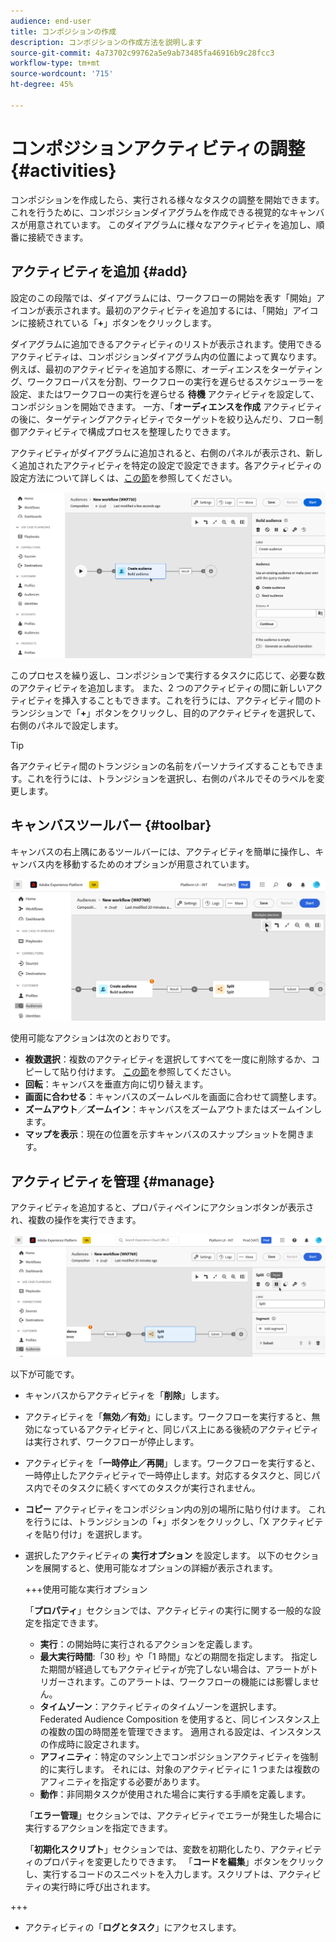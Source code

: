 ```yaml
---
audience: end-user
title: コンポジションの作成
description: コンポジションの作成方法を説明します
source-git-commit: 4a73702c99762a5e9ab73485fa46916b9c28fcc3
workflow-type: tm+mt
source-wordcount: '715'
ht-degree: 45%

---
```



# コンポジションアクティビティの調整 {#activities}

コンポジションを作成したら、実行される様々なタスクの調整を開始できます。 これを行うために、コンポジションダイアグラムを作成できる視覚的なキャンバスが用意されています。 このダイアグラムに様々なアクティビティを追加し、順番に接続できます。

## アクティビティを追加 {#add}

設定のこの段階では、ダイアグラムには、ワークフローの開始を表す「開始」アイコンが表示されます。最初のアクティビティを追加するには、「開始」アイコンに接続されている「**+**」ボタンをクリックします。

ダイアグラムに追加できるアクティビティのリストが表示されます。使用できるアクティビティは、コンポジションダイアグラム内の位置によって異なります。 例えば、最初のアクティビティを追加する際に、オーディエンスをターゲティング、ワークフローパスを分割、ワークフローの実行を遅らせるスケジューラーを設定、またはワークフローの実行を遅らせる **待機** アクティビティを設定して、コンポジションを開始できます。 一方、「**オーディエンスを作成** アクティビティの後に、ターゲティングアクティビティでターゲットを絞り込んだり、フロー制御アクティビティで構成プロセスを整理したりできます。

アクティビティがダイアグラムに追加されると、右側のパネルが表示され、新しく追加されたアクティビティを特定の設定で設定できます。各アクティビティの設定方法について詳しくは、[この節](activities/about-activities.md)を参照してください。

![](assets/composition-create-add.png)

このプロセスを繰り返し、コンポジションで実行するタスクに応じて、必要な数のアクティビティを追加します。 また、2 つのアクティビティの間に新しいアクティビティを挿入することもできます。これを行うには、アクティビティ間のトランジションで「**+**」ボタンをクリックし、目的のアクティビティを選択して、右側のパネルで設定します。

>[!TIP]
>
>各アクティビティ間のトランジションの名前をパーソナライズすることもできます。これを行うには、トランジションを選択し、右側のパネルでそのラベルを変更します。

## キャンバスツールバー {#toolbar}

キャンバスの右上隅にあるツールバーには、アクティビティを簡単に操作し、キャンバス内を移動するためのオプションが用意されています。

![](assets/canvas-toolbar.png)

使用可能なアクションは次のとおりです。

* **複数選択**：複数のアクティビティを選択してすべてを一度に削除するか、コピーして貼り付けます。 [この節](#copy)を参照してください。
* **回転**：キャンバスを垂直方向に切り替えます。
* **画面に合わせる**：キャンバスのズームレベルを画面に合わせて調整します。
* **ズームアウト**／**ズームイン**：キャンバスをズームアウトまたはズームインします。
* **マップを表示**：現在の位置を示すキャンバスのスナップショットを開きます。

## アクティビティを管理 {#manage}

アクティビティを追加すると、プロパティペインにアクションボタンが表示され、複数の操作を実行できます。

![](assets/activity-actions.png)

以下が可能です。

* キャンバスからアクティビティを「**削除**」します。
* アクティビティを「**無効／有効**」にします。ワークフローを実行すると、無効になっているアクティビティと、同じパス上にある後続のアクティビティは実行されず、ワークフローが停止します。
* アクティビティを「**一時停止／再開**」します。ワークフローを実行すると、一時停止したアクティビティで一時停止します。対応するタスクと、同じパス内でそのタスクに続くすべてのタスクが実行されません。
* **コピー** アクティビティをコンポジション内の別の場所に貼り付けます。 これを行うには、トランジションの「**+**」ボタンをクリックし、「X アクティビティを貼り付け」を選択します。<!-- cannot copy multiple activities ? cannot paste in another composition?-->
* 選択したアクティビティの **実行オプション** を設定します。 以下のセクションを展開すると、使用可能なオプションの詳細が表示されます。

  +++使用可能な実行オプション

  「**プロパティ**」セクションでは、アクティビティの実行に関する一般的な設定を指定できます。

   * **実行**：の開始時に実行されるアクションを定義します。
   * **最大実行時間**:「30 秒」や「1 時間」などの期間を指定します。 指定した期間が経過してもアクティビティが完了しない場合は、アラートがトリガーされます。このアラートは、ワークフローの機能には影響しません。
   * **タイムゾーン**：アクティビティのタイムゾーンを選択します。 Federated Audience Composition を使用すると、同じインスタンス上の複数の国の時間差を管理できます。 適用される設定は、インスタンスの作成時に設定されます。
   * **アフィニティ**：特定のマシン上でコンポジションアクティビティを強制的に実行します。 それには、対象のアクティビティに 1 つまたは複数のアフィニティを指定する必要があります。
   * **動作**：非同期タスクが使用された場合に実行する手順を定義します。

  「**エラー管理**」セクションでは、アクティビティでエラーが発生した場合に実行するアクションを指定できます。

  「**初期化スクリプト**」セクションでは、変数を初期化したり、アクティビティのプロパティを変更したりできます。 「**コードを編集**」ボタンをクリックし、実行するコードのスニペットを入力します。スクリプトは、アクティビティの実行時に呼び出されます。

+++

* アクティビティの「**ログとタスク**」にアクセスします。
